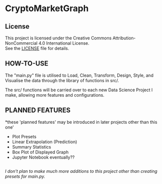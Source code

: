 # CryptoMarketGraph
## License

This project is licensed under the Creative Commons Attribution-NonCommercial 4.0 International License.  
See the [LICENSE](./LICENSE) file for details.

## HOW-TO-USE

The "main.py" file is utilised to Load, Clean, Transform, Design, Style, and Visualise the data through the library of functions in src/.

The src/ functions will be carried over to each new Data Science Project I make, allowing more features and configurations.

## PLANNED FEATURES
*these 'planned features' may be introduced in later projects other than this one'

- Plot Presets
- Linear Extrapolation (Prediction)
- Summary Statistics
- Box Plot of Displayed Graph
- Jupyter Notebook eventually??

##

*I don't plan to make much more additions to this project other than creating presets for main.py.*